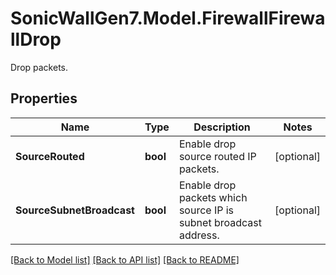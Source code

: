 # SonicWallGen7.Model.FirewallFirewallDrop
Drop packets.

## Properties

Name | Type | Description | Notes
------------ | ------------- | ------------- | -------------
**SourceRouted** | **bool** | Enable drop source routed IP packets. | [optional] 
**SourceSubnetBroadcast** | **bool** | Enable drop packets which source IP is subnet broadcast address. | [optional] 

[[Back to Model list]](../README.md#documentation-for-models) [[Back to API list]](../README.md#documentation-for-api-endpoints) [[Back to README]](../README.md)

